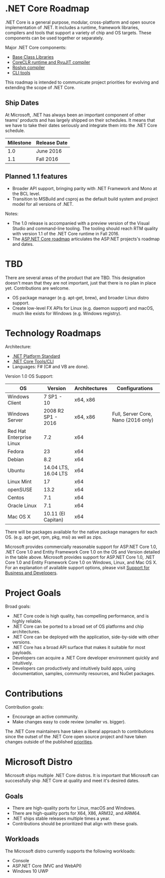 .NET Core Roadmap
=================

.NET Core is a general purpose, modular, cross-platform and open source implementation of .NET. It includes a runtime, framework libraries, compilers and tools that support a variety of chip and OS targets. These components can be used together or separately.

Major .NET Core components:
- [Base Class Libraries](https://github.com/dotnet/corefx)
- [CoreCLR runtime and RyuJIT compiler](https://github.com/dotnet/coreclr)
- [Roslyn compiler](https://github.com/dotnet/roslyn)
- [CLI tools](https://github.com/dotnet/cli)

This roadmap is intended to communicate project priorities for evolving and extending the scope of .NET Core.

Ship Dates
----------

At Microsoft, .NET has always been an important component of other teams' products and has largely shipped on their schedules. It means that we have to take their dates seriously and integrate them into the .NET Core schedule.

|Milestone|Release Date|
|---------|------------|
|1.0      |   June 2016|
|1.1      |   Fall 2016|

Planned 1.1 features
--------------------

- Broader API support, bringing parity with .NET Framework and Mono at the BCL level.
- Transition to MSBuild and csproj as the default build system and project model for all versions of .NET. 

Notes:

- The 1.0 release is accompanied with a preview version of the Visual Studio and command-line tooling. The tooling should reach RTM quality with version 1.1 of the .NET Core runtime in Fall 2016.
- The [ASP.NET Core roadmap](https://github.com/aspnet/Home/wiki/Roadmap) articulates the ASP.NET projects's roadmap and dates.

TBD
===

There are several areas of the product that are TBD. This designation doesn't mean that they are not important, just that there is no plan in place yet. Contributions are welcome.

- OS package manager (e.g. apt-get, brew), and broader Linux distro support.
- Create low-level FX APIs for Linux (e.g. daemon support) and macOS, much like exists for Windows (e.g. Windows registry).

Technology Roadmaps
===================

Architecture:

- [.NET Platform Standard](https://github.com/dotnet/corefx/blob/master/Documentation/architecture/net-platform-standard.md)
- [.NET Core Tools/CLI](https://docs.microsoft.com/en-us/dotnet/articles/core/tools/index)
- Languages: F# (C# and VB are done).

Version 1.0 OS Support:

OS|Version|Architectures|Configurations
------------------------------|-------------------------------|----------|---
Windows Client                | 7 SP1 - 10                    | x64, x86 |
Windows Server                | 2008 R2 SP1 - 2016            | x64, x86 | Full, Server Core, Nano (2016 only)
Red Hat Enterprise Linux      | 7.2                           | x64      |
Fedora                        | 23                            | x64      |
Debian                        | 8.2                           | x64      |
Ubuntu                        | 14.04 LTS, 16.04 LTS          | x64      |
Linux Mint                    | 17                            | x64      |
openSUSE                      | 13.2                          | x64      |
Centos                        | 7.1                           | x64      |
Oracle Linux                  | 7.1                           | x64      |
Mac OS X                       | 10.11 (El Capitan)            | x64      |

There will be packages available for the native package managers for each OS. (e.g. apt-get, rpm, pkg, msi) as well as zips.

Microsoft provides commercially reasonable support for ASP.NET Core 1.0, .NET Core 1.0 and Entity Framework Core 1.0 on the OS and Version detailed in the table above.
Microsoft provides support for ASP.NET Core 1.0, .NET Core 1.0 and Entity Framework Core 1.0 on Windows, Linux, and Mac OS X.  For an explanation of available support options, please visit [Support for Business and Developers](https://support.microsoft.com/en-us/gp/contactus81?Audience=Commercial&SegNo=4).

Project Goals
=============

Broad goals:

- .NET Core code is high quality, has compelling performance, and is highly reliable.
- .NET Core can be ported to a broad set of OS platforms and chip architectures.
- .NET Core can be deployed with the application, side-by-side with other versions.
- .NET Core has a broad API surface that makes it suitable for most payloads.
- Developers can acquire a .NET Core developer environment quickly and intuitively.
- Developers can productively and intuitively build apps, using documentation, samples, community resources, and NuGet packages.

Contributions
=============

Contribution goals: 

- Encourage an active community.
- Make changes easy to code review (smaller vs. bigger). 

The .NET Core maintainers have taken a liberal approach to contributions since the outset of the .NET Core open source project and have taken changes outside of the published [priorities](https://github.com/dotnet/coreclr/blob/master/Documentation/project-docs/project-priorities.md). 

Microsoft Distro
================

Microsoft ships multiple .NET Core distros. It is important that Microsoft can successfully ship .NET Core at quality and meet it's desired dates.

Goals
-----

- There are high-quality ports for Linux, macOS and Windows.
- There are high-quality ports for X64, X86, ARM32, and ARM64.
- .NET ships stable releases multiple times a year.
- Contributions should be prioritized that align with these goals.

Workloads
---------

The Microsoft distro currently supports the following workloads:

- Console
- ASP.NET Core (MVC and WebAPI)
- Windows 10 UWP
